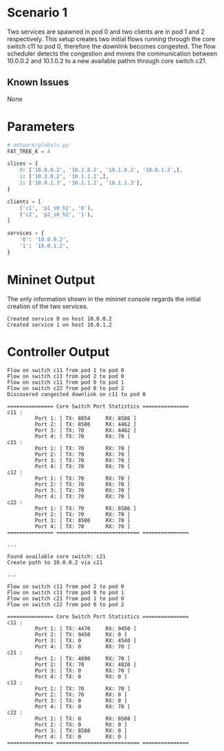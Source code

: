 # Scenario 1

Two services are spawned in pod 0 and two clients are in pod 1 and 2 respectively. This setup creates two initial flows running through the core switch c11 to pod 0, therefore the downlink becomes congested. The flow scheduler detects the congestion and moves the communication between 10.0.0.2 and 10.1.0.2 to a new available pathm through core switch c21. 

## Known Issues

None

# Parameters

```python
# network/globals.py
FAT_TREE_K = 4

slices = {
    0: ['10.0.0.2', '10.2.0.2', '10.1.0.2', '10.0.1.2',],
    1: ['10.3.0.2', '10.1.1.2',],
    2: ['10.0.1.3', '10.2.1.2', '10.1.1.3'],
}

clients = [
    ('c1', 'p1_s0_h2', '0'),
    ('c2', 'p2_s0_h2', '1'),
]

services = {
    '0': '10.0.0.2',
    '1': '10.0.1.2',
}
```

# Mininet Output

The only information shown in the mininet console regards the initial creation of the two services. 

```
Created service 0 on host 10.0.0.2
Created service 1 on host 10.0.1.2
```

# Controller Output

```
Flow on switch c11 from pod 1 to pod 0
Flow on switch c11 from pod 2 to pod 0
Flow on switch c11 from pod 0 to pod 1
Flow on switch c22 from pod 0 to pod 2
Discovered congested downlink on c11 to pod 0

=============== Core Switch Port Statistics ===============
c11 :
         Port 1: [ TX: 8854     RX: 8586 ]
         Port 2: [ TX: 8586     RX: 4462 ]
         Port 3: [ TX: 70       RX: 4462 ]
         Port 4: [ TX: 70       RX: 70 ]
c21 :
         Port 1: [ TX: 70       RX: 70 ]
         Port 2: [ TX: 70       RX: 70 ]
         Port 3: [ TX: 70       RX: 70 ]
         Port 4: [ TX: 70       RX: 70 ]
c12 :
         Port 1: [ TX: 70       RX: 70 ]
         Port 2: [ TX: 70       RX: 70 ]
         Port 3: [ TX: 70       RX: 70 ]
         Port 4: [ TX: 70       RX: 70 ]
c22 :
         Port 1: [ TX: 70       RX: 8586 ]
         Port 2: [ TX: 70       RX: 70 ]
         Port 3: [ TX: 8586     RX: 70 ]
         Port 4: [ TX: 70       RX: 70 ]
=============== =========================== ===============

...

Found available core switch: c21
Create path to 10.0.0.2 via c21

...

Flow on switch c11 from pod 2 to pod 0
Flow on switch c11 from pod 0 to pod 1
Flow on switch c21 from pod 1 to pod 0
Flow on switch c22 from pod 0 to pod 2

=============== Core Switch Port Statistics ===============
c11 :
         Port 1: [ TX: 4470     RX: 9450 ]
         Port 2: [ TX: 9450     RX: 0 ]
         Port 3: [ TX: 0        RX: 4540 ]
         Port 4: [ TX: 0        RX: 70 ]
c21 :
         Port 1: [ TX: 4890     RX: 70 ]
         Port 2: [ TX: 70       RX: 4820 ]
         Port 3: [ TX: 0        RX: 70 ]
         Port 4: [ TX: 0        RX: 0 ]
c12 :
         Port 1: [ TX: 70       RX: 70 ]
         Port 2: [ TX: 70       RX: 0 ]
         Port 3: [ TX: 0        RX: 0 ]
         Port 4: [ TX: 0        RX: 70 ]
c22 :
         Port 1: [ TX: 0        RX: 8508 ]
         Port 2: [ TX: 0        RX: 0 ]
         Port 3: [ TX: 8508     RX: 0 ]
         Port 4: [ TX: 0        RX: 0 ]
=============== =========================== ===============
```
